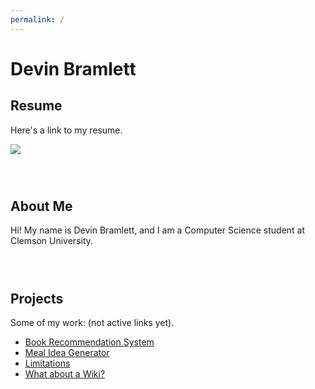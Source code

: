 ```yaml
---
permalink: /
---
```

# **Devin Bramlett**

## Resume
Here's a link to my resume.

[//]: # (I got rid of center so that it will be aligned left)
[//]: # (The target="_blank" is to open the link in a new tab)
<div align="">
    <a href="https://docs.google.com/document/d/1gLyUIw3TKcWr22TKjy8_VwMQVmGr9y8ykJOBIJSFbQ8/edit?tab=t.0#heading=h.x8fm1uorkbaw" target="_blank">
        <img src="https://img.shields.io/badge/Devin's%20Resume-blue">
    </a>
</div>

[//]: # (this is to add space)
<br style="line-height: 2em;">

## About Me
Hi! My name is Devin Bramlett, and I am a Computer Science student at Clemson University. 

[//]: # (this is to add space)
<br style="line-height: 2em;">

## Projects
Some of my work: (not active links yet).

- [Book Recommendation System](recommendation.md)
- [Meal Idea Generator](meal.md)
- [Limitations](limitations.md)
- [What about a Wiki?](wiki.md)



